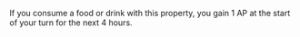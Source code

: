 If you consume a food or drink with this property, you gain 1 AP at the start of your turn for the next 4 hours.
